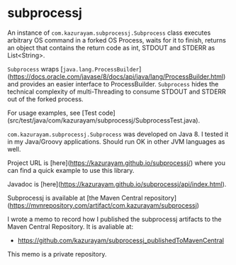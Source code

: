 # subprocessj

An instance of `com.kazurayam.subprocessj.Subprocess` class executes arbitrary OS command in a forked OS Process, waits for it to finish, returns an object that contains the return code as int, STDOUT and STDERR as List&lt;String>.

`Subprocess` wraps \[`java.lang.ProcessBuilder`\](<https://docs.oracle.com/javase/8/docs/api/java/lang/ProcessBuilder.html>) and provides an easier interface to ProcessBuilder. `Subprocess` hides the technical complexity of multi-Threading to consume STDOUT and STDERR out of the forked process.

For usage examples, see \[Test code\](src/test/java/com/kazurayam/subprocessj/SubprocessTest.java).

`com.kazurayam.subprocessj.Subprocess` was developed on Java 8. I tested it in my Java/Groovy applications. Should run OK in other JVM languages as well.

Project URL is \[here\](<https://kazurayam.github.io/subprocessj/>) where you can find a quick example to use this library.

Javadoc is \[here\](<https://kazurayam.github.io/subprocessj/api/index.html>).

Subprocessj is available at \[the Maven Central repository\](<https://mvnrepository.com/artifact/com.kazurayam/subprocessj>)

I wrote a memo to record how I published the subprocessj artifacts to the Maven Central Repository. It is avaliable at:

-   <https://github.com/kazurayam/subprocessj_publishedToMavenCentral>

This memo is a private repository.
